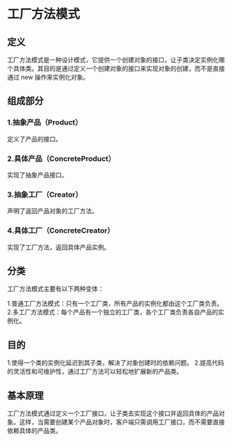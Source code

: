 # 工厂方法模式

## 定义

工厂方法模式是一种设计模式，它提供一个创建对象的接口，让子类决定实例化哪个具体类。其目的是通过定义一个创建对象的接口来实现对象的创建，而不是直接通过 new 操作来实例化对象。

## 组成部分

### 1.抽象产品（Product）

定义了产品的接口。

### 2.具体产品（ConcreteProduct）

实现了抽象产品接口。

### 3.抽象工厂（Creator）

声明了返回产品对象的工厂方法。

### 4.具体工厂（ConcreteCreator）

实现了工厂方法，返回具体产品实例。

## 分类

工厂方法模式主要有以下两种变体：

1.普通工厂方法模式：只有一个工厂类，所有产品的实例化都由这个工厂类负责。
2.多工厂方法模式：每个产品有一个独立的工厂类，各个工厂类负责各自产品的实例化。

## 目的

1.使得一个类的实例化延迟到其子类，解决了对象创建时的依赖问题。
2.提高代码的灵活性和可维护性，通过工厂方法可以轻松地扩展新的产品类。

## 基本原理

工厂方法模式通过定义一个工厂接口，让子类去实现这个接口并返回具体的产品对象。这样，当需要创建某个产品对象时，客户端只需调用工厂接口，而不需要直接依赖具体的产品类。

##